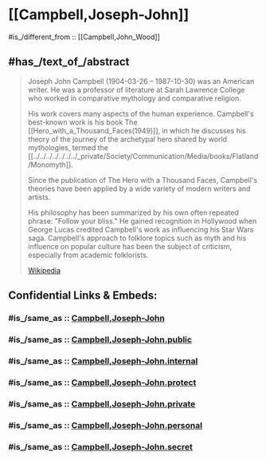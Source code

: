 
# [[Campbell,Joseph-John]] 

#is_/different_from :: [[Campbell,John_Wood]] 

## #has_/text_of_/abstract 


> Joseph John Campbell (1904-03-26 – 1987-10-30) was an American writer. 
> He was a professor of literature at Sarah Lawrence College 
> who worked in comparative mythology and comparative religion. 
> 
> His work covers many aspects of the human experience. 
> Campbell's best-known work is his book The [[Hero_with_a_Thousand_Faces(1949)]], 
> in which he discusses his theory of the journey of the archetypal hero 
> shared by world mythologies, termed the [[../../../../../../../_private/Society/Communication/Media/books/Flatland/Monomyth]].
>
> Since the publication of The Hero with a Thousand Faces, 
> Campbell's theories have been applied by a wide variety of modern writers and artists. 
> 
> His philosophy has been summarized by his own often repeated phrase: "Follow your bliss." 
> He gained recognition in Hollywood when George Lucas credited Campbell's work 
> as influencing his Star Wars saga. 
> Campbell's approach to folklore topics such as myth and his influence on popular culture 
> has been the subject of criticism, especially from academic folklorists.
>
> [Wikipedia](https://en.wikipedia.org/wiki/Joseph%20Campbell)


## Confidential Links & Embeds: 

### #is_/same_as :: [Campbell,Joseph-John](/_Standards/Society/Communication/Media/Book/Writer/Modern_Writers/Campbell,Joseph-John.md) 

### #is_/same_as :: [Campbell,Joseph-John.public](/_public/Society/Communication/Media/Book/Writer/Modern_Writers/Campbell,Joseph-John.public.md) 

### #is_/same_as :: [Campbell,Joseph-John.internal](/_internal/Society/Communication/Media/Book/Writer/Modern_Writers/Campbell,Joseph-John.internal.md) 

### #is_/same_as :: [Campbell,Joseph-John.protect](/_protect/Society/Communication/Media/Book/Writer/Modern_Writers/Campbell,Joseph-John.protect.md) 

### #is_/same_as :: [Campbell,Joseph-John.private](/_private/Society/Communication/Media/Book/Writer/Modern_Writers/Campbell,Joseph-John.private.md) 

### #is_/same_as :: [Campbell,Joseph-John.personal](/_personal/Society/Communication/Media/Book/Writer/Modern_Writers/Campbell,Joseph-John.personal.md) 

### #is_/same_as :: [Campbell,Joseph-John.secret](/_secret/Society/Communication/Media/Book/Writer/Modern_Writers/Campbell,Joseph-John.secret.md)

